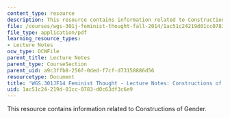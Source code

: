 ```yaml
---
content_type: resource
description: This resource contains information related to Constructions of Gender.
file: /courses/wgs-301j-feminist-thought-fall-2014/1ac51c24219d01cc0783d0c63df3c6e9_MITWGS_301JF14_Sess6.pdf
file_type: application/pdf
learning_resource_types:
- Lecture Notes
ocw_type: OCWFile
parent_title: Lecture Notes
parent_type: CourseSection
parent_uid: a9c3ffb8-256f-0ded-f7cf-d73158886d56
resourcetype: Document
title: 'WGS.301JF14 Feminist Thought - Lecture Notes: Constructions of Gender'
uid: 1ac51c24-219d-01cc-0783-d0c63df3c6e9
---
```

This resource contains information related to Constructions of Gender.

